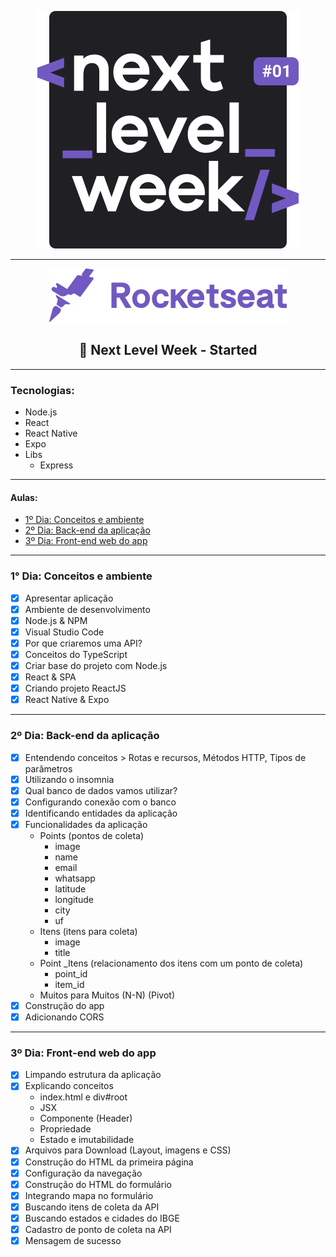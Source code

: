 <div style="text-align:center">

![logo-next-level-week](./logo.svg)

---

![rocketseat](./rocket.svg)

## 🚀 Next Level Week - Started 

</div>

----

### Tecnologias:

- Node.js
- React
- React Native
- Expo
- Libs
    - Express

----

#### Aulas:

- [1º Dia: Conceitos e ambiente](#1-dia-conceitos-e-ambiente)
- [2º Dia: Back-end da aplicação](#2-dia-back-end-aplicacao)
- [3º Dia: Front-end web do app](#3-dia-front-end-aplicacao)

----

<div id="1-dia-conceitos-e-ambiente">

### 1° Dia: Conceitos e ambiente

- [x] Apresentar aplicação
- [x] Ambiente de desenvolvimento
- [x] Node.js & NPM
- [x] Visual Studio Code
- [x] Por que criaremos uma API?
- [x] Conceitos do TypeScript
- [x] Criar base do projeto com Node.js
- [x] React & SPA
- [x] Criando projeto ReactJS
- [x] React Native & Expo

----

<div id="2-dia-back-end-aplicacao">

### 2º Dia: Back-end da aplicação

- [x] Entendendo conceitos > Rotas e recursos, Métodos HTTP, Tipos de parâmetros
- [x] Utilizando o insomnia
- [x] Qual banco de dados vamos utilizar?
- [x] Configurando conexão com o banco
- [x] Identificando entidades da aplicação
- [x] Funcionalidades da aplicação
    - Points (pontos de coleta)
        - image
        - name
        - email
        - whatsapp
        - latitude 
        - longitude 
        - city
        - uf
    - Itens (itens para coleta)
        - image
        - title
    - Point _Itens (relacionamento dos itens com um ponto de coleta)
        - point_id
        - item_id
    - Muitos para Muitos (N-N) (Pivot)
- [x] Construção do app
- [x] Adicionando CORS

----

<div id="3-dia-front-end-aplicacao">

### 3º Dia: Front-end web do app

- [x] Limpando estrutura da aplicação
- [x] Explicando conceitos
    - index.html e div#root
    - JSX
    - Componente (Header)
    - Propriedade
    - Estado e imutabilidade
- [x] Arquivos para Download (Layout, imagens e CSS)
- [x] Construção do HTML da primeira página
- [x] Configuração da navegação
- [x] Construção do HTML do formulário
- [x] Integrando mapa no formulário
- [x] Buscando itens de coleta da API
- [x] Buscando estados e cidades do IBGE
- [x] Cadastro de ponto de coleta na API
- [x] Mensagem de sucesso
